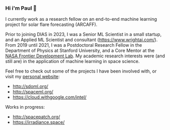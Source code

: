 ### Hi i'm Paul 👋

I currently work as a research fellow on an end-to-end machine learning project for solar flare forecasting (ARCAFF).

Prior to joining DIAS in 2023, I was a Senior ML Scientist in a small startup, and an Applied ML Scientist and consultant (https://www.wrightai.com/). From 2019 until 2021, I was a Postdoctoral Research Fellow in the Department of Physics at Stanford University, and a Core Mentor at the <a href="https://frontierdevelopmentlab.org/" target="_blank">NASA Frontier Development Lab</a>. My academic research interests were (and still are) in the application of machine learning in space science. 

Feel free to check out some of the projects I have been involved with, or visit my [personal website](http://pauljwright.co.uk):

* http://sdoml.org/
* http://spaceml.org/
* https://cloud.withgoogle.com/intel/

Works in progress:

* http://spacepatch.org/
* https://irradiance.space/
